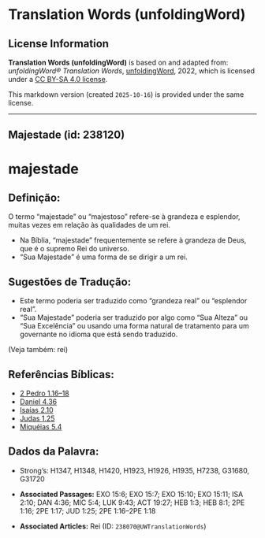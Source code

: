 # Translation Words (unfoldingWord)

## License Information

**Translation Words (unfoldingWord)** is based on and adapted from: _unfoldingWord® Translation Words_, [unfoldingWord](https://unfoldingword.org/utw), 2022, which is licensed under a [CC BY-SA 4.0 license](https://creativecommons.org/licenses/by-sa/4.0/legalcode.en).

This markdown version (created `2025-10-16`) is provided under the same license.



--------------------------------

## Majestade (id: 238120)

majestade
=========

Definição:
----------

O termo “majestade” ou “majestoso” refere\-se à grandeza e esplendor, muitas vezes em relação às qualidades de um rei.

* Na Bíblia, “majestade” frequentemente se refere à grandeza de Deus, que é o supremo Rei do universo.
* “Sua Majestade” é uma forma de se dirigir a um rei.

Sugestões de Tradução:
----------------------

* Este termo poderia ser traduzido como “grandeza real” ou “esplendor real”.
* “Sua Majestade” poderia ser traduzido por algo como “Sua Alteza” ou “Sua Excelência” ou usando uma forma natural de tratamento para um governante no idioma que está sendo traduzido.

(Veja também: rei)

Referências Bíblicas:
---------------------

* [2 Pedro 1\.16–18](https://ref.ly/2Pet1:16-2Pet1:18)
* [Daniel 4\.36](https://ref.ly/Dan4:36)
* [Isaías 2\.10](https://ref.ly/Isa2:10)
* [Judas 1\.25](https://ref.ly/Jude1:25)
* [Miquéias 5\.4](https://ref.ly/Mic5:4)

Dados da Palavra:
-----------------

* Strong’s: H1347, H1348, H1420, H1923, H1926, H1935, H7238, G31680, G31720

* **Associated Passages:** EXO 15:6; EXO 15:7; EXO 15:10; EXO 15:11; ISA 2:10; DAN 4:36; MIC 5:4; LUK 9:43; ACT 19:27; HEB 1:3; HEB 8:1; 2PE 1:16; 2PE 1:17; JUD 1:25; 2PE 1:16–2PE 1:18
* **Associated Articles:** Rei (ID: `238070@UWTranslationWords`)

